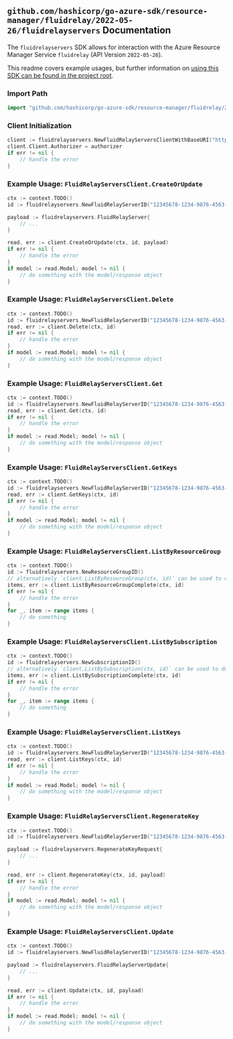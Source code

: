 
## `github.com/hashicorp/go-azure-sdk/resource-manager/fluidrelay/2022-05-26/fluidrelayservers` Documentation

The `fluidrelayservers` SDK allows for interaction with the Azure Resource Manager Service `fluidrelay` (API Version `2022-05-26`).

This readme covers example usages, but further information on [using this SDK can be found in the project root](https://github.com/hashicorp/go-azure-sdk/tree/main/docs).

### Import Path

```go
import "github.com/hashicorp/go-azure-sdk/resource-manager/fluidrelay/2022-05-26/fluidrelayservers"
```


### Client Initialization

```go
client := fluidrelayservers.NewFluidRelayServersClientWithBaseURI("https://management.azure.com")
client.Client.Authorizer = authorizer
if err != nil {
	// handle the error
}
```


### Example Usage: `FluidRelayServersClient.CreateOrUpdate`

```go
ctx := context.TODO()
id := fluidrelayservers.NewFluidRelayServerID("12345678-1234-9876-4563-123456789012", "example-resource-group", "fluidRelayServerValue")

payload := fluidrelayservers.FluidRelayServer{
	// ...
}

read, err := client.CreateOrUpdate(ctx, id, payload)
if err != nil {
	// handle the error
}
if model := read.Model; model != nil {
	// do something with the model/response object
}
```


### Example Usage: `FluidRelayServersClient.Delete`

```go
ctx := context.TODO()
id := fluidrelayservers.NewFluidRelayServerID("12345678-1234-9876-4563-123456789012", "example-resource-group", "fluidRelayServerValue")
read, err := client.Delete(ctx, id)
if err != nil {
	// handle the error
}
if model := read.Model; model != nil {
	// do something with the model/response object
}
```


### Example Usage: `FluidRelayServersClient.Get`

```go
ctx := context.TODO()
id := fluidrelayservers.NewFluidRelayServerID("12345678-1234-9876-4563-123456789012", "example-resource-group", "fluidRelayServerValue")
read, err := client.Get(ctx, id)
if err != nil {
	// handle the error
}
if model := read.Model; model != nil {
	// do something with the model/response object
}
```


### Example Usage: `FluidRelayServersClient.GetKeys`

```go
ctx := context.TODO()
id := fluidrelayservers.NewFluidRelayServerID("12345678-1234-9876-4563-123456789012", "example-resource-group", "fluidRelayServerValue")
read, err := client.GetKeys(ctx, id)
if err != nil {
	// handle the error
}
if model := read.Model; model != nil {
	// do something with the model/response object
}
```


### Example Usage: `FluidRelayServersClient.ListByResourceGroup`

```go
ctx := context.TODO()
id := fluidrelayservers.NewResourceGroupID()
// alternatively `client.ListByResourceGroup(ctx, id)` can be used to do batched pagination
items, err := client.ListByResourceGroupComplete(ctx, id)
if err != nil {
	// handle the error
}
for _, item := range items {
	// do something
}
```


### Example Usage: `FluidRelayServersClient.ListBySubscription`

```go
ctx := context.TODO()
id := fluidrelayservers.NewSubscriptionID()
// alternatively `client.ListBySubscription(ctx, id)` can be used to do batched pagination
items, err := client.ListBySubscriptionComplete(ctx, id)
if err != nil {
	// handle the error
}
for _, item := range items {
	// do something
}
```


### Example Usage: `FluidRelayServersClient.ListKeys`

```go
ctx := context.TODO()
id := fluidrelayservers.NewFluidRelayServerID("12345678-1234-9876-4563-123456789012", "example-resource-group", "fluidRelayServerValue")
read, err := client.ListKeys(ctx, id)
if err != nil {
	// handle the error
}
if model := read.Model; model != nil {
	// do something with the model/response object
}
```


### Example Usage: `FluidRelayServersClient.RegenerateKey`

```go
ctx := context.TODO()
id := fluidrelayservers.NewFluidRelayServerID("12345678-1234-9876-4563-123456789012", "example-resource-group", "fluidRelayServerValue")

payload := fluidrelayservers.RegenerateKeyRequest{
	// ...
}

read, err := client.RegenerateKey(ctx, id, payload)
if err != nil {
	// handle the error
}
if model := read.Model; model != nil {
	// do something with the model/response object
}
```


### Example Usage: `FluidRelayServersClient.Update`

```go
ctx := context.TODO()
id := fluidrelayservers.NewFluidRelayServerID("12345678-1234-9876-4563-123456789012", "example-resource-group", "fluidRelayServerValue")

payload := fluidrelayservers.FluidRelayServerUpdate{
	// ...
}

read, err := client.Update(ctx, id, payload)
if err != nil {
	// handle the error
}
if model := read.Model; model != nil {
	// do something with the model/response object
}
```
